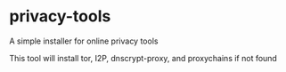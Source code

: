 # privacy-tools
A simple installer for online privacy tools

This tool will install tor, I2P, dnscrypt-proxy, and proxychains if not found
